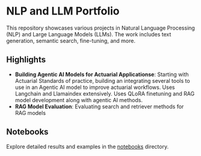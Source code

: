 # NLP and LLM Portfolio

This repository showcases various projects in Natural Language Processing (NLP) and Large Language Models (LLMs). The work includes text generation, semantic search, fine-tuning, and more.

## Highlights
- **Building Agentic AI Models for Actuarial Applicationse**: Starting with Actuarial Standards of practice, building an integrating several tools to use in an Agentic AI model to improve actuarial workflows. Uses Langchain and Llamaindex extensively. Uses QLoRA finetuning and RAG model development along with agentic AI methods. 
- **RAG Model Evaluation**: Evaluating search and retriever methods for RAG models

## Notebooks
Explore detailed results and examples in the [notebooks](notebooks/) directory.


